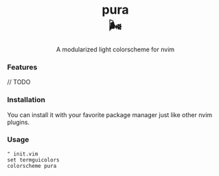 <div align="center">
	<h1>pura<br>🌬</h1>
	<p>A modularized light colorscheme for nvim</p>
</div>


### Features

// TODO

### Installation

You can install it with your favorite package manager just like other nvim plugins.


### Usage

```vim
" init.vim
set termguicolors
colorscheme pura
```
